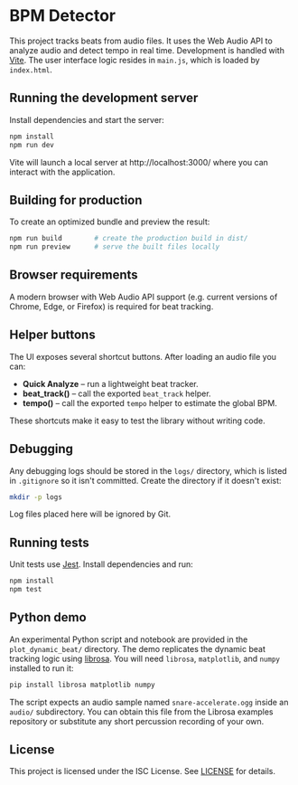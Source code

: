 # BPM Detector

This project tracks beats from audio files. It uses the Web Audio API to analyze audio and detect tempo in real time. Development is handled with [Vite](https://vitejs.dev/).
The user interface logic resides in `main.js`, which is loaded by `index.html`.

## Running the development server

Install dependencies and start the server:

```sh
npm install
npm run dev
```

Vite will launch a local server at http://localhost:3000/ where you can interact with the application.

## Building for production

To create an optimized bundle and preview the result:

```sh
npm run build        # create the production build in dist/
npm run preview      # serve the built files locally
```

## Browser requirements

A modern browser with Web Audio API support (e.g. current versions of Chrome, Edge, or Firefox) is required for beat tracking.

## Helper buttons

The UI exposes several shortcut buttons. After loading an audio file you can:

- **Quick Analyze** – run a lightweight beat tracker.
- **beat_track()** – call the exported `beat_track` helper.
- **tempo()** – call the exported `tempo` helper to estimate the global BPM.

These shortcuts make it easy to test the library without writing code.

## Debugging

Any debugging logs should be stored in the `logs/` directory, which is listed in `.gitignore` so it isn't committed. Create the directory if it doesn't exist:

```sh
mkdir -p logs
```

Log files placed here will be ignored by Git.

## Running tests

Unit tests use [Jest](https://jestjs.io/). Install dependencies and run:

```sh
npm install
npm test
```

## Python demo

An experimental Python script and notebook are provided in the
`plot_dynamic_beat/` directory. The demo replicates the dynamic beat
tracking logic using [librosa](https://librosa.org/). You will need
`librosa`, `matplotlib`, and `numpy` installed to run it:

```sh
pip install librosa matplotlib numpy
```

The script expects an audio sample named `snare-accelerate.ogg` inside an
`audio/` subdirectory. You can obtain this file from the Librosa examples
repository or substitute any short percussion recording of your own.


## License

This project is licensed under the ISC License. See [LICENSE](LICENSE) for details.
